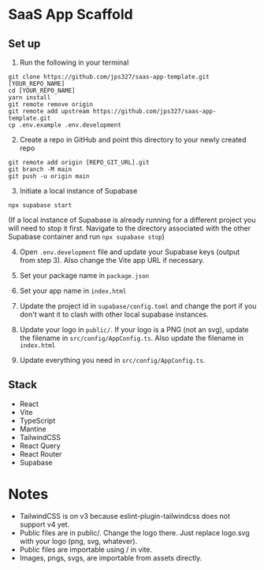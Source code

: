 # SaaS App Scaffold

## Set up

1. Run the following in your terminal

```
git clone https://github.com/jps327/saas-app-template.git [YOUR_REPO_NAME]
cd [YOUR_REPO_NAME]
yarn install
git remote remove origin
git remote add upstream https://github.com/jps327/saas-app-template.git
cp .env.example .env.development
```

2. Create a repo in GitHub and point this directory to your newly created repo

```
git remote add origin [REPO_GIT_URL].git
git branch -M main
git push -u origin main
```

3. Initiate a local instance of Supabase

```
npx supabase start
```

(If a local instance of Supabase is already running for a different project
you will need to stop it first. Navigate to the directory associated with
the other Supabase container and run `npx supabase stop`)

4. Open `.env.development` file and update your Supabase keys (output from step 3). Also change the Vite app URL if necessary.

5. Set your package name in `package.json`

6. Set your app name in `index.html`

7. Update the project id in `supabase/config.toml` and change the port if you don't want it to clash with other local supabase instances.

8. Update your logo in `public/`. If your logo is a PNG (not an svg), update the filename in `src/config/AppConfig.ts`. Also update the filename in `index.html`

9. Update everything you need in `src/config/AppConfig.ts`.

## Stack

- React
- Vite
- TypeScript
- Mantine
- TailwindCSS
- React Query
- React Router
- Supabase

# Notes

- TailwindCSS is on v3 because eslint-plugin-tailwindcss does not support v4 yet.
- Public files are in public/. Change the logo there. Just replace logo.svg with your logo (png, svg, whatever).
- Public files are importable using / in vite.
- Images, pngs, svgs, are importable from assets directly.
